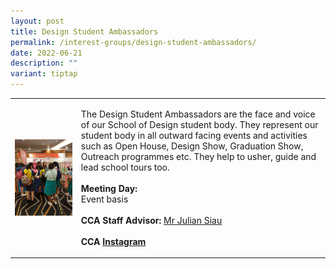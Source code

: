 ```yaml
---
layout: post
title: Design Student Ambassadors
permalink: /interest-groups/design-student-ambassadors/
date: 2022-06-21
description: ""
variant: tiptap
---
```

<table style="minWidth: 50px">
<colgroup>
<col>
<col>
</colgroup>
<tbody>
<tr>
<td rowspan="1" colspan="1">
<div class="isomer-image-wrapper">
<img style="display:block;margin-left:auto;margin-right:auto;" height="auto" width="100%" alt="Design Student Ambassadors" src="/images/CCA_design_ambassadors.jpg">
</div>
</td>
<td rowspan="1" colspan="1">
<p>The Design Student Ambassadors are the face and voice of our School of
Design student body. They represent our student body in all outward facing
events and activities such as Open House, Design Show, Graduation Show,
Outreach programmes etc. They help to usher, guide and lead school tours
too.
<br>
<br><strong>Meeting Day:</strong>
<br>Event basis
<br>
<br><strong>CCA Staff Advisor:</strong>  <a href="mailto:Julian_SIAU@TP.EDU.SG" rel="noopener noreferrer nofollow" target="_blank">Mr Julian Siau</a>
<br>
<br><strong>CCA <a href="https://www.instagram.com/designstudentambassadors" rel="noopener noreferrer nofollow" target="_blank">Instagram</a></strong>
</p>
</td>
</tr>
</tbody>
</table>
<p></p>